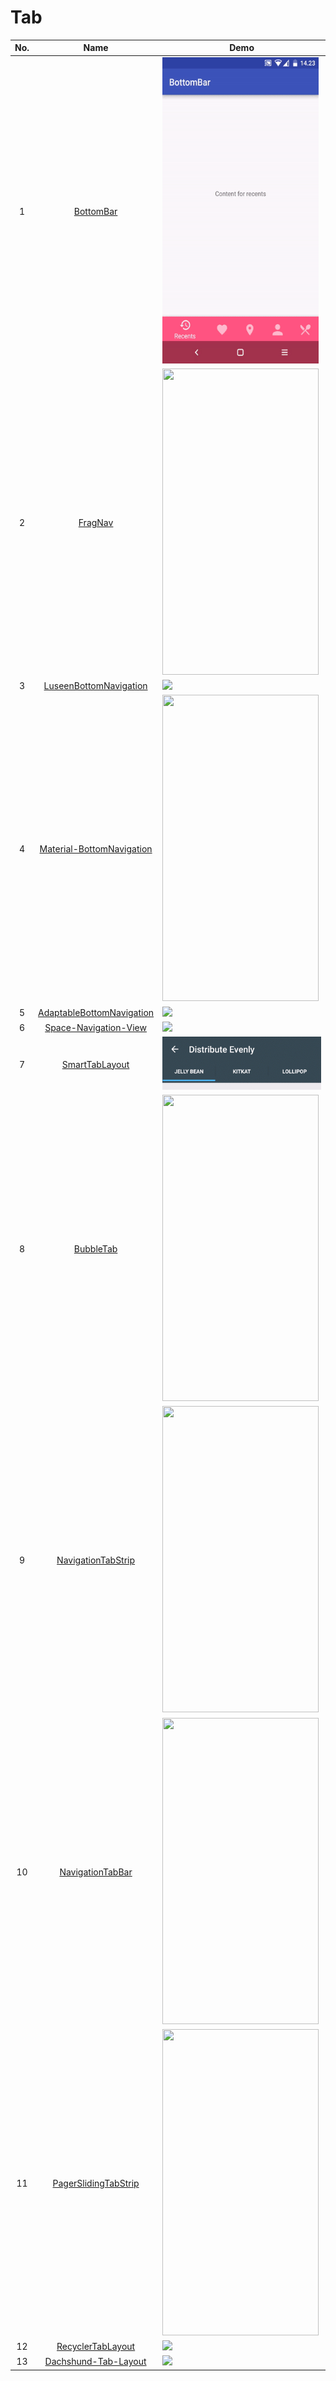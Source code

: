 Tab
======================
No. | Name | Demo
:---: | :---: | ---
1| [BottomBar](https://github.com/roughike/BottomBar) | <img src="https://raw.githubusercontent.com/roughike/BottomBar/master/graphics/shifting-demo.gif" width="250" height="490">
2| [FragNav](https://github.com/ncapdevi/FragNav) | <img src="https://raw.githubusercontent.com/ncapdevi/FragNav/master/FragNavDemo.gif" width="250" height="490">
3| [LuseenBottomNavigation](https://github.com/armcha/LuseenBottomNavigation) | ![](https://github.com/armcha/LuseenBottomNavigation/raw/master/ScreenShots/gifView2.gif)
4| [Material-BottomNavigation](https://github.com/sephiroth74/Material-BottomNavigation) | <img src="https://github.com/sephiroth74/Material-BottomNavigation/raw/master/art/video1.gif" width="250" height="490">
5| [AdaptableBottomNavigation](https://github.com/bufferapp/AdaptableBottomNavigation) | ![](https://github.com/bufferapp/AdaptableBottomNavigation/raw/master/art/demo.gif)
6| [Space-Navigation-View](https://github.com/armcha/Space-Navigation-View) | ![](https://github.com/armcha/Space-Navigation-View/raw/master/screens/mainGif.gif)
7| [SmartTabLayout](https://github.com/ogaclejapan/SmartTabLayout) | ![](https://raw.githubusercontent.com/ogaclejapan/SmartTabLayout/master/art/demo1.gif)
8| [BubbleTab](https://github.com/florent37/BubbleTab) | <img src="https://raw.githubusercontent.com/florent37/BubbleTab/master/media/video.gif" width="250" height="490">
9| [NavigationTabStrip](https://github.com/DevLight-Mobile-Agency/NavigationTabStrip) | <img src="https://camo.githubusercontent.com/7ead597346be3b6ae76d307ae7891d12b766f2ab/68747470733a2f2f64726976652e676f6f676c652e636f6d2f75633f6578706f72743d646f776e6c6f61642669643d304278504f5f55655337775363523346554e5452765331424a654545" width="250" height="490">
10| [NavigationTabBar](https://github.com/DevLight-Mobile-Agency/NavigationTabBar) | <img src="https://camo.githubusercontent.com/975bbf6ca1f9440cd347b0afd0693d4ae5cee1e2/68747470733a2f2f64726976652e676f6f676c652e636f6d2f75633f6578706f72743d646f776e6c6f61642669643d304278504f5f55655337775363565770336547563464454a544e324d" width="250" height="490">
11| [PagerSlidingTabStrip](https://github.com/jpardogo/PagerSlidingTabStrip) | <img src="https://raw.githubusercontent.com/jpardogo/PagerSlidingTabStrip/master/art/material_tabs.gif" width="250" height="490">
12| [RecyclerTabLayout](https://github.com/nshmura/RecyclerTabLayout) | ![](https://github.com/nshmura/RecyclerTabLayout/raw/master/art/years.gif)
13| [Dachshund-Tab-Layout](https://github.com/Andy671/Dachshund-Tab-Layout) | ![](https://camo.githubusercontent.com/5b73bc32f5076eb4e9c570d5c62809ed0a589c9e/687474703a2f2f692e67697068792e636f6d2f31565659487754344f466636552e676966)